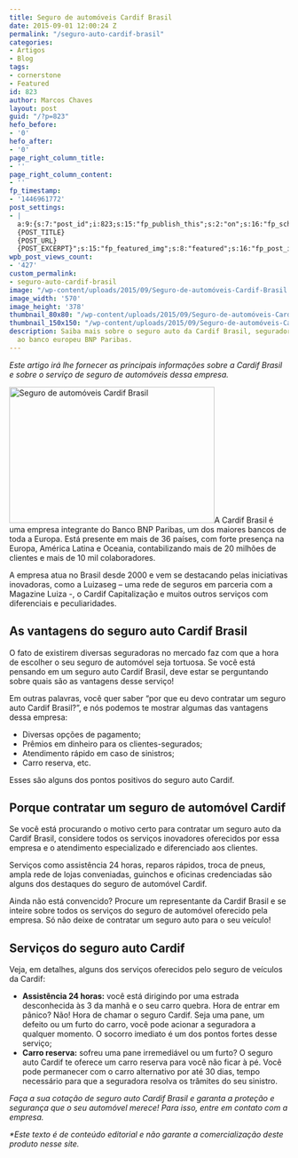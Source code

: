 ```yaml
---
title: Seguro de automóveis Cardif Brasil
date: 2015-09-01 12:00:24 Z
permalink: "/seguro-auto-cardif-brasil"
categories:
- Artigos
- Blog
tags:
- cornerstone
- Featured
id: 823
author: Marcos Chaves
layout: post
guid: "/?p=823"
hefo_before:
- '0'
hefo_after:
- '0'
page_right_column_title:
- ''
page_right_column_content:
- ''
fp_timestamp:
- '1446961772'
post_settings:
- |
  a:9:{s:7:"post_id";i:823;s:15:"fp_publish_this";s:2:"on";s:16:"fp_schedule_this";s:3:"yes";s:11:"fp_datetime";s:0:"";s:18:"fp_timezone_offset";s:3:"120";s:8:"msg_body";s:66:"Novo post no {SITE_NAME}
  {POST_TITLE}
  {POST_URL}
  {POST_EXCERPT}";s:15:"fp_featured_img";s:8:"featured";s:16:"fp_post_img_text";s:0:"";s:5:"pages";a:2:{i:0;s:3:"own";i:1;s:15:"520743491417556";}}
wpb_post_views_count:
- '427'
custom_permalink:
- seguro-auto-cardif-brasil
image: "/wp-content/uploads/2015/09/Seguro-de-automóveis-Cardif-Brasil.jpg"
image_width: '570'
image_height: '378'
thumbnail_80x80: "/wp-content/uploads/2015/09/Seguro-de-automóveis-Cardif-Brasil-80x80.jpg"
thumbnail_150x150: "/wp-content/uploads/2015/09/Seguro-de-automóveis-Cardif-Brasil-150x150.jpg"
description: Saiba mais sobre o seguro auto da Cardif Brasil, seguradora vinculada
  ao banco europeu BNP Paribas.
---
```


_Este artigo irá lhe fornecer as principais informações sobre a Cardif Brasil e sobre o serviço de seguro de automóveis dessa empresa._

[<img class="alignleft wp-image-3193" title="Seguro de automóveis Cardif Brasil" src="/wp-content/uploads/2015/09/Seguro-de-automóveis-Cardif-Brasil.jpg" alt="Seguro de automóveis Cardif Brasil" width="370" height="245" srcset="/wp-content/uploads/2015/09/Seguro-de-automóveis-Cardif-Brasil.jpg 570w, /wp-content/uploads/2015/09/Seguro-de-automóveis-Cardif-Brasil-250x166.jpg 250w, /wp-content/uploads/2015/09/Seguro-de-automóveis-Cardif-Brasil-120x80.jpg 120w" sizes="(max-width: 370px) 100vw, 370px" />](/wp-content/uploads/2015/09/Seguro-de-automóveis-Cardif-Brasil.jpg)A Cardif Brasil é uma empresa integrante do Banco BNP Paribas, um dos maiores bancos de toda a Europa. Está presente em mais de 36 países, com forte presença na Europa, América Latina e Oceania, contabilizando mais de 20 milhões de clientes e mais de 10 mil colaboradores.

A empresa atua no Brasil desde 2000 e vem se destacando pelas iniciativas inovadoras, como a Luizaseg – uma rede de seguros em parceria com a Magazine Luiza -, o Cardif Capitalização e muitos outros serviços com diferenciais e peculiaridades.

## As vantagens do seguro auto Cardif Brasil

O fato de existirem diversas seguradoras no mercado faz com que a hora de escolher o seu seguro de automóvel seja tortuosa. Se você está pensando em um seguro auto Cardif Brasil, deve estar se perguntando sobre quais são as vantagens desse serviço!

Em outras palavras, você quer saber “por que eu devo contratar um seguro auto Cardif Brasil?”, e nós podemos te mostrar algumas das vantagens dessa empresa:

  * Diversas opções de pagamento;
  * Prêmios em dinheiro para os clientes-segurados;
  * Atendimento rápido em caso de sinistros;
  * Carro reserva, etc.

Esses são alguns dos pontos positivos do seguro auto Cardif.

## Porque contratar um seguro de automóvel Cardif

Se você está procurando o motivo certo para contratar um seguro auto da Cardif Brasil, considere todos os serviços inovadores oferecidos por essa empresa e o atendimento especializado e diferenciado aos clientes.

Serviços como assistência 24 horas, reparos rápidos, troca de pneus, ampla rede de lojas conveniadas, guinchos e oficinas credenciadas são alguns dos destaques do seguro de automóvel Cardif.

Ainda não está convencido? Procure um representante da Cardif Brasil e se inteire sobre todos os serviços do seguro de automóvel oferecido pela empresa. Só não deixe de contratar um seguro auto para o seu veículo!

## Serviços do seguro auto Cardif

Veja, em detalhes, alguns dos serviços oferecidos pelo seguro de veículos da Cardif:

  * **Assistência 24 horas:** você está dirigindo por uma estrada desconhecida às 3 da manhã e o seu carro quebra. Hora de entrar em pânico? Não! Hora de chamar o seguro Cardif. Seja uma pane, um defeito ou um furto do carro, você pode acionar a seguradora a qualquer momento. O socorro imediato é um dos pontos fortes desse serviço;
  * **Carro reserva:** sofreu uma pane irremediável ou um furto? O seguro auto Cardif te oferece um carro reserva para você não ficar à pé. Você pode permanecer com o carro alternativo por até 30 dias, tempo necessário para que a seguradora resolva os trâmites do seu sinistro.

_Faça a sua cotação de seguro auto Cardif Brasil e garanta a proteção e segurança que o seu automóvel merece! Para isso, entre em contato com a empresa._

_*Este texto é de conteúdo editorial e não garante a comercialização deste produto nesse site._